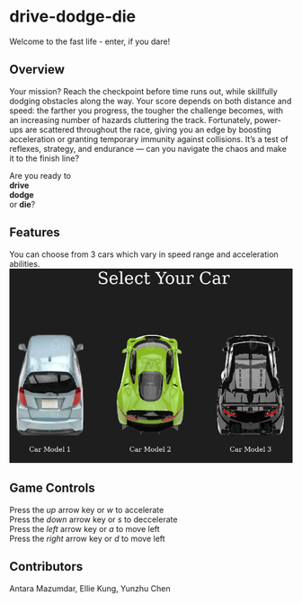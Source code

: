 # drive-dodge-die
Welcome to the fast life - enter, if you dare!

## Overview
Your mission? Reach the checkpoint before time runs out, while skillfully dodging obstacles along the way.
Your score depends on both distance and speed: the farther you progress, the tougher the challenge becomes, with an increasing number of hazards cluttering the track. Fortunately, power-ups are scattered throughout the race, giving you an edge by boosting acceleration or granting temporary immunity against collisions.
It’s a test of reflexes, strategy, and endurance — can you navigate the chaos and make it to the finish line?

Are you ready to  
__drive__  
__dodge__  
or __die__?

## Features
You can choose from 3 cars which vary in speed range and acceleration abilities.
!["car_selection"](images/website/car_selection.png)

## Game Controls
Press the _up_ arrow key or _w_ to accelerate  
Press the _down_ arrow key or _s_ to deccelerate  
Press the _left_ arrow key or _a_ to move left  
Press the _right_ arrow key or _d_ to move left  

## Contributors
Antara Mazumdar, Ellie Kung, Yunzhu Chen

